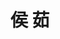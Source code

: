---
# Display name

title: 侯 茹
user_groups: ["Current Post-Doc"]



organizations:
- name: 2019- 

Interests:
- Causal inference and machine learning

---
